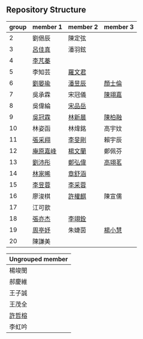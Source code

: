 ## Repository Structure
| group | member 1 | member 2 | member 3 |
| --------- | --------- | --------- | --------- |
| 2     | 劉俋辰                | 陳定弦                        |                              |
| 3     | [呂佳真](https://youtu.be/Cq380864Y_o)                | 潘羽鉉                        |                              |
| 4     | [李芃蓁](https://youtu.be/iuGOTSoNOw8)               |                               |                         |
| 5     | 李知芸                | [羅文君](https://youtu.be/JxBAqRhdqug)                       |                          |
| 6     | [劉晏瑜](https://youtu.be/4Uyw2uWrOlA)               | [潘昱辰](https://youtu.be/dd5fwWFzaeA)                       | [顏士倫](https://youtu.be/OqZzEFtXSOI)                |
| 7     | 吳承霖                | 宋冠儀                       | [陳翊嘉](https://youtu.be/s8JLqxi7DxI)             |
| 8     | 吳偉綸                | [宋品岳](https://youtu.be/s9vAD2z9UBo)                       |                           |
| 9     | [吳冠霖](https://youtu.be/xCfBY0DX0TM)                | [林新晨](https://youtu.be/oGfAIv6AMu0)                       | [陳柏融](https://youtu.be/pwmCEou4Peg)                |
| 10    | 林姿函                | 林煒銘                       | 高宇妏                                                |
| 11    | [張采翔](https://youtu.be/jIjHXLPcSaw)                | [李旻剛](https://youtu.be/yMfgZ0JOod4)                       | 賴宇辰                                                |
| 12    | [庵原嘉峰](https://youtu.be/3GNCnHTf39E)              | [楊文蘭](https://drive.google.com/file/d/1ATKHJ_wS3uPff33nWMORT-zegxAXs_8B/view?usp=sharing)                       | 鄭佩芬                                                |
| 13    | [劉沛彤](https://www.youtube.com/watch?v=0Pu7Ko6OOq8)                | [鄭弘偉](https://www.youtube.com/watch?v=0Pu7Ko6OOq8)                       | [高翊茗](https://www.youtube.com/watch?v=0Pu7Ko6OOq8) |
| 14    | [林家晞](https://youtu.be/mfPHFg_IDpw)                | [章舒涵](https://youtu.be/922LTC6VsNI)                |                             |
| 15    | [李昱蓉](https://youtu.be/TzA-BZSrTc8)                | [李采蓉](https://youtu.be/ZmuA-w8OLkk)                       |                                                      |
| 16    | 廖浚棋                | [許權麒](https://youtu.be/pv0gipU7600)                       | 陳宣儒                                                |
| 17    | 江可歆                |                              |                                                      |
| 18    | [張亦杰](https://youtu.be/rP3OgjCRDko)              | [李翊銓](https://youtu.be/LmYJ0_DXhDc) |                                |
| 19    | [周亭妤](https://youtu.be/pYkUK76kWGM)              | 朱婕茵                       | [楊小慧](https://youtu.be/WAUm2As9TfM) |
| 20    | 陳謙美                |                             |                                        |



| Ungrouped member                                      |
| ----------------------------------------------------- |
| 楊竣閔              |
| 郝慶維              |
| 王子誠              |
| 王茂全              |
| [許哲榕](https://youtu.be/Fj6cWO7yYIE)              |
| 李虹吟              |


